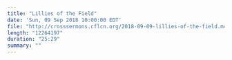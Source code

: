 ```yaml
---
title: "Lillies of the Field"
date: 'Sun, 09 Sep 2018 10:00:00 EDT'
file: "http://crosssermons.cflcn.org/2018-09-09-lillies-of-the-field.m4a"
length: "12264197"
duration: "25:29"
summary: ""
---
```


